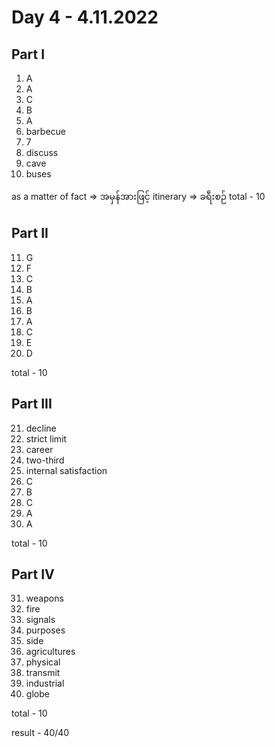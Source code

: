 # Day 4 - 4.11.2022

## Part I

1. A
2. A
3. C
4. B
5. A
6. barbecue
7. 7
8. discuss
9. cave
10. buses

as a matter of fact => အမှန်အားဖြင့်
itinerary => ခရီးစဉ်
total - 10

## Part II

11. G
12. F
13. C
14. B
15. A
16. B
17. A
18. C
19. E
20. D

total - 10

## Part III

21. decline
22. strict limit
23. career
24. two-third
25. internal satisfaction
26. C
27. B
28. C
29. A
30. A

total - 10

## Part IV

31. weapons
32. fire
33. signals
34. purposes
35. side
36. agricultures
37. physical
38. transmit
39. industrial
40. globe

total - 10

result - 40/40